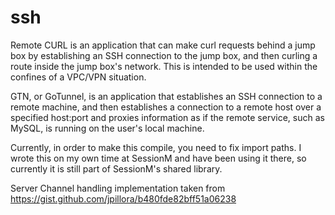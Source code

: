 # ssh

Remote CURL is an application that can make curl requests behind a jump box by establishing an SSH connection to the jump box, and then curling a route inside the jump box's network.
This is intended to be used within the confines of a VPC/VPN situation.

GTN, or GoTunnel, is an application that establishes an SSH connection to a remote machine, and then establishes a connection to a remote host over a specified host:port and proxies information as if the remote service, such as MySQL, is running on the user's local machine.

Currently, in order to make this compile, you need to fix import paths. I wrote this on my own time at SessionM and have been using it there, so currently it is still part of SessionM's shared library.

Server Channel handling implementation taken from https://gist.github.com/jpillora/b480fde82bff51a06238
